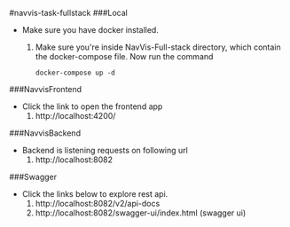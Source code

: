 
#navvis-task-fullstack
###Local
* Make sure you have docker installed.

    1. Make sure you're inside NavVis-Full-stack directory, which contain the docker-compose file. Now run the command
        ```
        docker-compose up -d
        ```

###NavvisFrontend
* Click the link to open the frontend app
    1. http://localhost:4200/

###NavvisBackend
* Backend is listening requests on following url
    1. http://localhost:8082
    

###Swagger 
* Click the links below to explore rest api.  
  1. http://localhost:8082/v2/api-docs
  2. http://localhost:8082/swagger-ui/index.html (swagger ui)